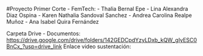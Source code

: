 #Proyecto Primer Corte - FemTech:
	- Thalia Bernal Epe
	- Lina Alexandra Diaz Ospina
 	- Karen Nathalia Sandoval Sanchez
	- Andrea Carolina Realpe Muñoz
 	- Ana Isabel Quira Fernández

Carpeta Drive - Documentos: https://drive.google.com/drive/folders/142GEDCpdYzyLDxb_kQW_gIyESC0BnCx_?usp=drive_link
Enlace video sustentación:
